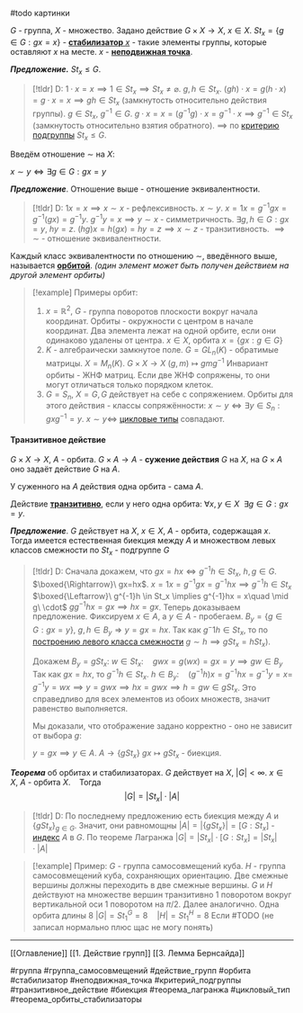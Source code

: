 #todo картинки

$G$ - группа, $X$ - множество.
Задано действие $G \times X \to X,\ x \in X$.
$St_x = \{g \in G: gx = x\}$ - <ins>**стабилизатор** $x$</ins> - такие элементы группы, которые оставляют $x$ на месте.
$x$ - <ins>**неподвижная точка**</ins>.

***Предложение.*** $St_x \le G$.
>[!tldr] D:
>$1\cdot x = x \implies 1 \in St_x \implies St_x \neq \varnothing$.
>$g,h \in St_x$.
>$(gh)\cdot x = g(h\cdot x) = g\cdot x = x \implies gh \in St_x$ (замкнутость относительно действия группы).
>$g \in St_x,\ g^{-1} \in G$.
>$g\cdot x=x = (g^{-1}g)\cdot x =g^{-1}\cdot x \implies g^{-1} \in St_x$ (замкнутость относительно взятия обратного).
>$\implies$ по [критерию подгруппы](obsidian://open?vault=algebra%203&file=%D0%A2%D0%B5%D0%BE%D1%80%D0%B8%D1%8F%20%D0%B3%D1%80%D1%83%D0%BF%D0%BF%2F3.%20%D0%9F%D0%BE%D0%B4%D0%B3%D1%80%D1%83%D0%BF%D0%BF%D1%8B) $St_x \le G$.

Введём отношение $\sim$ на $X$:

$x\sim y \iff \exists g \in G: gx = y$

***Предложение***. Отношение выше - отношение эквивалентности.
>[!tldr] D:
>$1x = x \implies x \sim x$ - рефлексивность.
>$x \sim y$.
> $x = 1x = g^{-1}gx = g^{-1}(gx) = g^{-1}y$.
>$g^{-1}y = x \implies y \sim x$ - симметричность.
>$\exists g,h \in G: gx=y,\ hy=z$.
>$(hg)x = h(gx) = hy = z \implies x \sim z$ - транзитивность.
>$\implies \sim$ - отношение эквивалентности.

Каждый класс эквивалентности по отношению $\sim$, введённого выше, называется <ins>**орбитой**</ins>. *(один элемент может быть получен действием на другой элемент орбиты)*
>[!example] Примеры орбит:
>1. $x = \mathbb{R}^2,\ G$ - группа поворотов плоскости вокруг начала координат. Орбиты - окружности с центром в начале координат. Два элемента лежат на одной орбите, если они одинаково удалены от центра.
>   $x \in X$, орбита $x = \{gx:g \in G\}$
>2. $K$ - алгебраически замкнутое поле. 
>   $G = GL_n(K)$ - обратимые матрицы.
>   $X = M_n(K)$.
>   $G\times X \to X$
>   $(g,m) \mapsto gmg^{-1}$
>   Инвариант орбиты - ЖНФ матриц. Если две ЖНФ сопряжены, то они могут отличаться только порядком клеток.
>3. $G = S_n,\ X = G, G$ действует на себе с сопряжением.
>   Орбиты для этого действия - классы сопряжённости:
>   $x \sim y \iff \exists y \in S_n: gxg^{-1} = y$.
>   $x \sim y\iff$ [цикловые типы](obsidian://open?vault=algebra%203&file=%D0%A2%D0%B5%D0%BE%D1%80%D0%B8%D1%8F%20%D0%B3%D1%80%D1%83%D0%BF%D0%BF%2F8.%20%D0%A1%D0%B8%D0%BC%D0%BC%D0%B5%D1%82%D1%80%D0%B8%D1%87%D0%B5%D1%81%D0%BA%D0%B8%D0%B5%20%D0%B3%D1%80%D1%83%D0%BF%D0%BF%D1%8B) совпадают.

#### Транзитивное действие
 $G \times X \to X,\ A$ - орбита.
 $G\times A \to A$ - **сужение действия** $G$ на $X$, на $G \times A$ оно задаёт действие $G$ на $A$.
 
У суженного на $A$ действия одна орбита - сама $A$.

Действие <ins>**транзитивно**</ins>, если у него одна орбита: $\forall x, y \in X\ \ \exists g \in G: gx=y$.

***Предложение***. $G$ действует на $X,\ x \in X,\ A$ - орбита, содержащая $x$. Тогда имеется естественная биекция между $A$ и множеством левых классов смежности по $St_x$ - подгруппе $G$
>[!tldr] D:
>Сначала докажем, что $gx=hx\iff g^{-1}h \in St_x,\ h,g \in G$.
>$\boxed{\Rightarrow}\ gx=hx$. $x = 1x = g^{-1}gx = g^{-1}hx \implies g^{-1}h \in St_x$
>$\boxed{\Leftarrow}\ g^{-1}h \in St_x \implies g^{-1}hx = x\quad \mid g\ \cdot$
>$gg^{-1}hx=gx \implies hx = gx$.
>Теперь доказываем предложение. Фиксируем $x \in A$, а $y \in A$ - пробегаем.
>$B_y =\{g \in G: gx= y\}, \ g,h \in B_y \Rightarrow y=gx=hx$.
>Так как $g^-1h \in St_x$, то по [построению левого класса смежности](obsidian://open?vault=algebra%203&file=%D0%A2%D0%B5%D0%BE%D1%80%D0%B8%D1%8F%20%D0%B3%D1%80%D1%83%D0%BF%D0%BF%2F6.%20%D0%9A%D0%BB%D0%B0%D1%81%D1%81%D1%8B%20%D1%81%D0%BC%D0%B5%D0%B6%D0%BD%D0%BE%D1%81%D1%82%D0%B8) $g\sim h \implies g St_x = h St_x$). 
>
>Докажем $B_y = gSt_x$:
>$w \in St_x: \quad gwx = g(wx) = gx = y \implies gw \in B_y$
>Так как $gx=hx$, то $g^{-1}h \in St_x$.
>$h \in B_y: \quad (g^{-1}h)x = g^{-1}hx = g^{-1}y = x =$ 
>$g^{-1}y = wx \implies y = gwx\implies hx = gwx \implies h = gw \in gSt_x$. 
>Это справедливо для всех элементов из обоих множеств, значит равенство выполняется. 
>
>Мы доказали, что отображение задано корректно - оно не зависит от выбора $g:$
>
>$y = gx \implies y \in A$.
>$A \to \{gSt_x\}$
>$gx \mapsto gSt_x$ - биекция.
>

***Теорема*** об орбитах и стабилизаторах. $G$ действует на $X$, $|G| < \infty$. $x \in X,\ A$ - орбита $X$.
&nbsp;&nbsp; Тогда $$|G| = |St_x|\cdot|A|$$
>[!tldr] D:
>По последнему предложению есть биекция между $A$ и $\{gSt_x\}_{g \in G}$.
>Значит, они равномощны $|A| = |\{gSt_x\}| = [G:St_x]$ - [индекс](obsidian://open?vault=algebra%203&file=%D0%A2%D0%B5%D0%BE%D1%80%D0%B8%D1%8F%20%D0%B3%D1%80%D1%83%D0%BF%D0%BF%2F7.%20%D0%A2%D0%B5%D0%BE%D1%80%D0%B5%D0%BC%D0%B0%20%D0%9B%D0%B0%D0%B3%D1%80%D0%B0%D0%BD%D0%B6%D0%B0) $A$ в $G$.
>По теореме Лагранжа $|G| = |St_x|\cdot[G:St_x] = |St_x|\cdot|A|$

>[!example] Пример:
>$G$ - группа самосовмещений куба. $H$ - группа самосовмещений куба, сохраняющих ориентацию.
>Две смежные вершины должны переходить в две смежные вершины. $G$ и $H$ действуют на множестве вершин транзитивно
>1 поворотом вокруг вертикальной оси
>1 поворотом на $\pi/2$. Далее аналогично.
>Одна орбита длины 8 $|G| = St^G_{1} = 8\quad |H| = St^H_{1} = 8$
>Если #TODO (не записал нормально плюс щас не могу понять)


---
[[Оглавление]]
[[1. Действие групп]]
[[3. Лемма Бернсайда]]

#группа 
#группа_самосовмещений 
#действие_групп 
#орбита
#стабилизатор
#неподвижная_точка 
#критерий_подгруппы 
#транзитивное_действие
#биекция 
#теорема_лагранжа
#цикловый_тип 
#теорема_орбиты_стабилизаторы
